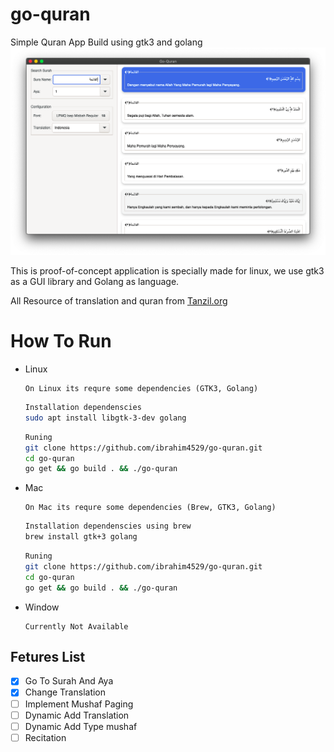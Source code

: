 # go-quran
Simple Quran App Build using gtk3 and golang
![Image Quran](sementara.png)

This is proof-of-concept application is specially made for linux, we use gtk3 as a GUI library and Golang as language.

All Resource of translation and quran from [Tanzil.org](https://www.tanzil.org)


# How To Run

- Linux
    ```
    On Linux its requre some dependencies (GTK3, Golang)
    ```
    ```bash
    Installation dependenscies
    sudo apt install libgtk-3-dev golang
    ```
    ```bash 
    Runing 
    git clone https://github.com/ibrahim4529/go-quran.git
    cd go-quran
    go get && go build . && ./go-quran
    ```

- Mac
    ```
    On Mac its requre some dependencies (Brew, GTK3, Golang)
    ```
    ```bash
    Installation dependenscies using brew
    brew install gtk+3 golang
    ```
    ```bash 
    Runing 
    git clone https://github.com/ibrahim4529/go-quran.git
    cd go-quran
    go get && go build . && ./go-quran
    ```
- Window
    ```
    Currently Not Available
    ```

## Fetures List
- [x] Go To Surah And Aya 
- [x] Change Translation
- [ ] Implement Mushaf Paging
- [ ] Dynamic Add Translation 
- [ ] Dynamic Add Type mushaf
- [ ] Recitation 
